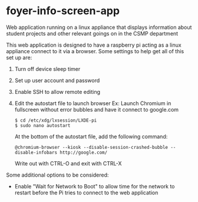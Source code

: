 # foyer-info-screen-app
Web application running on a linux appliance that displays information about student projects and other relevant goings on in the CSMP department

This web application is designed to have a raspberry pi acting as a linux appliance connect to it via a browser. Some settings to help get all of this set up are:
  1) Turn off device sleep timer
  2) Set up user account and password
  3) Enable SSH to allow remote editing
  4) Edit the autostart file to launch browser
    Ex: Launch Chromium in fullscreen without error bubbles and have it connect to google.com
      ```
      $ cd /etc/xdg/lxsession/LXDE-pi
      $ sudo nano autostart
      ```
    
     At the bottom of the autostart file, add the following command:
        ```
        @chromium-browser --kiosk --disable-session-crashed-bubble --disable-infobars http://google.com/
        ```
        Write out with CTRL-O and exit with CTRL-X

Some additional options to be considered:
  - Enable "Wait for Network to Boot" to allow time for the network to restart before the Pi tries to connect to the web application
  
